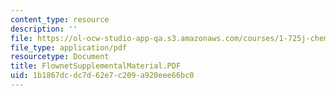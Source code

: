 ```yaml
---
content_type: resource
description: ''
file: https://ol-ocw-studio-app-qa.s3.amazonaws.com/courses/1-725j-chemicals-in-the-environment-fate-and-transport-fall-2004/1b1867dcdc7d62e7c209a920eee66bc0_FlownetSupplementalMaterial.PDF
file_type: application/pdf
resourcetype: Document
title: FlownetSupplementalMaterial.PDF
uid: 1b1867dc-dc7d-62e7-c209-a920eee66bc0
---
```

